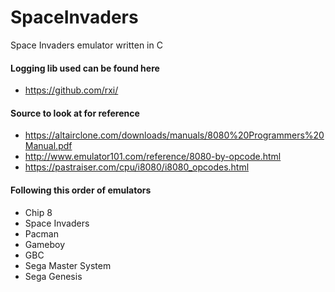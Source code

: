 # SpaceInvaders
Space Invaders emulator written in C

#### Logging lib used can be found here
- https://github.com/rxi/

#### Source to look at for reference
- https://altairclone.com/downloads/manuals/8080%20Programmers%20Manual.pdf
- http://www.emulator101.com/reference/8080-by-opcode.html
- https://pastraiser.com/cpu/i8080/i8080_opcodes.html

#### Following this order of emulators 
- Chip 8
- Space Invaders
- Pacman
- Gameboy
- GBC
- Sega Master System 
- Sega Genesis